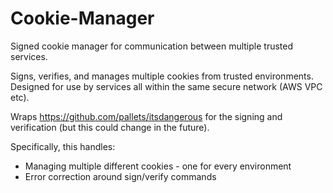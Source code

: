 # Cookie-Manager
Signed cookie manager for communication between multiple trusted services.

Signs, verifies, and manages multiple cookies from trusted environments. Designed for use by services all within the same secure network (AWS VPC etc).

Wraps https://github.com/pallets/itsdangerous for the signing and verification (but this could change in the future). 

Specifically, this handles:
- Managing multiple different cookies - one for every environment
- Error correction around sign/verify commands
